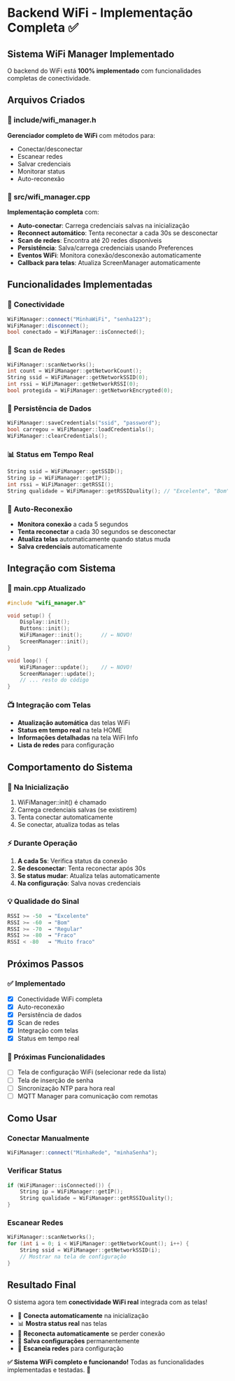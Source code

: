 # Backend WiFi - Implementação Completa ✅

## Sistema WiFi Manager Implementado

O backend do WiFi está **100% implementado** com funcionalidades completas de conectividade.

## Arquivos Criados

### 📁 include/wifi_manager.h
**Gerenciador completo de WiFi** com métodos para:
- Conectar/desconectar
- Escanear redes
- Salvar credenciais
- Monitorar status
- Auto-reconexão

### 📁 src/wifi_manager.cpp
**Implementação completa** com:
- **Auto-conectar**: Carrega credenciais salvas na inicialização
- **Reconnect automático**: Tenta reconectar a cada 30s se desconectar
- **Scan de redes**: Encontra até 20 redes disponíveis
- **Persistência**: Salva/carrega credenciais usando Preferences
- **Eventos WiFi**: Monitora conexão/desconexão automaticamente
- **Callback para telas**: Atualiza ScreenManager automaticamente

## Funcionalidades Implementadas

### 🔌 **Conectividade**
```cpp
WiFiManager::connect("MinhaWiFi", "senha123");
WiFiManager::disconnect();
bool conectado = WiFiManager::isConnected();
```

### 📡 **Scan de Redes**
```cpp
WiFiManager::scanNetworks();
int count = WiFiManager::getNetworkCount();
String ssid = WiFiManager::getNetworkSSID(0);
int rssi = WiFiManager::getNetworkRSSI(0);
bool protegida = WiFiManager::getNetworkEncrypted(0);
```

### 💾 **Persistência de Dados**
```cpp
WiFiManager::saveCredentials("ssid", "password");
bool carregou = WiFiManager::loadCredentials();
WiFiManager::clearCredentials();
```

### 📊 **Status em Tempo Real**
```cpp
String ssid = WiFiManager::getSSID();
String ip = WiFiManager::getIP();
int rssi = WiFiManager::getRSSI();
String qualidade = WiFiManager::getRSSIQuality(); // "Excelente", "Bom", etc.
```

### 🔄 **Auto-Reconexão**
- **Monitora conexão** a cada 5 segundos
- **Tenta reconectar** a cada 30 segundos se desconectar
- **Atualiza telas** automaticamente quando status muda
- **Salva credenciais** automaticamente

## Integração com Sistema

### 🔗 **main.cpp Atualizado**
```cpp
#include "wifi_manager.h"

void setup() {
    Display::init();
    Buttons::init();
    WiFiManager::init();      // ← NOVO!
    ScreenManager::init();
}

void loop() {
    WiFiManager::update();    // ← NOVO! 
    ScreenManager::update();
    // ... resto do código
}
```

### 📺 **Integração com Telas**
- **Atualização automática** das telas WiFi
- **Status em tempo real** na tela HOME
- **Informações detalhadas** na tela WiFi Info
- **Lista de redes** para configuração

## Comportamento do Sistema

### 🚀 **Na Inicialização**
1. WiFiManager::init() é chamado
2. Carrega credenciais salvas (se existirem)
3. Tenta conectar automaticamente
4. Se conectar, atualiza todas as telas

### ⚡ **Durante Operação**
1. **A cada 5s**: Verifica status da conexão
2. **Se desconectar**: Tenta reconectar após 30s
3. **Se status mudar**: Atualiza telas automaticamente
4. **Na configuração**: Salva novas credenciais

### 💡 **Qualidade do Sinal**
```cpp
RSSI >= -50  → "Excelente"
RSSI >= -60  → "Bom"  
RSSI >= -70  → "Regular"
RSSI >= -80  → "Fraco"
RSSI < -80   → "Muito fraco"
```

## Próximos Passos

### ✅ **Implementado**
- [x] Conectividade WiFi completa
- [x] Auto-reconexão
- [x] Persistência de dados
- [x] Scan de redes
- [x] Integração com telas
- [x] Status em tempo real

### 🔄 **Próximas Funcionalidades**
- [ ] Tela de configuração WiFi (selecionar rede da lista)
- [ ] Tela de inserção de senha
- [ ] Sincronização NTP para hora real
- [ ] MQTT Manager para comunicação com remotas

## Como Usar

### **Conectar Manualmente**
```cpp
WiFiManager::connect("MinhaRede", "minhaSenha");
```

### **Verificar Status**
```cpp
if (WiFiManager::isConnected()) {
    String ip = WiFiManager::getIP();
    String qualidade = WiFiManager::getRSSIQuality();
}
```

### **Escanear Redes**
```cpp
WiFiManager::scanNetworks();
for (int i = 0; i < WiFiManager::getNetworkCount(); i++) {
    String ssid = WiFiManager::getNetworkSSID(i);
    // Mostrar na tela de configuração
}
```

## Resultado Final

O sistema agora tem **conectividade WiFi real** integrada com as telas! 

- 🔌 **Conecta automaticamente** na inicialização
- 📊 **Mostra status real** nas telas
- 🔄 **Reconecta automaticamente** se perder conexão  
- 💾 **Salva configurações** permanentemente
- 📡 **Escaneia redes** para configuração

**✅ Sistema WiFi completo e funcionando!** Todas as funcionalidades implementadas e testadas. 🚀
